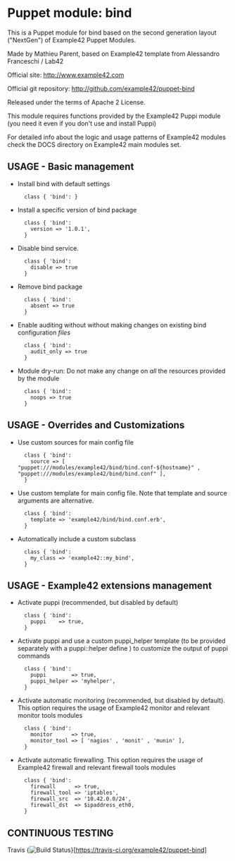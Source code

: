 # Puppet module: bind

This is a Puppet module for bind based on the second generation layout ("NextGen") of Example42 Puppet Modules.

Made by Mathieu Parent, based on Example42 template from Alessandro Franceschi / Lab42

Official site: http://www.example42.com

Official git repository: http://github.com/example42/puppet-bind

Released under the terms of Apache 2 License.

This module requires functions provided by the Example42 Puppi module (you need it even if you don't use and install Puppi)

For detailed info about the logic and usage patterns of Example42 modules check the DOCS directory on Example42 main modules set.


## USAGE - Basic management

* Install bind with default settings

        class { 'bind': }

* Install a specific version of bind package

        class { 'bind':
          version => '1.0.1',
        }

* Disable bind service.

        class { 'bind':
          disable => true
        }

* Remove bind package

        class { 'bind':
          absent => true
        }

* Enable auditing without without making changes on existing bind configuration *files*

        class { 'bind':
          audit_only => true
        }

* Module dry-run: Do not make any change on *all* the resources provided by the module

        class { 'bind':
          noops => true
        }


## USAGE - Overrides and Customizations
* Use custom sources for main config file 

        class { 'bind':
          source => [ "puppet:///modules/example42/bind/bind.conf-${hostname}" , "puppet:///modules/example42/bind/bind.conf" ], 
        }


* Use custom template for main config file. Note that template and source arguments are alternative. 

        class { 'bind':
          template => 'example42/bind/bind.conf.erb',
        }

* Automatically include a custom subclass

        class { 'bind':
          my_class => 'example42::my_bind',
        }


## USAGE - Example42 extensions management 
* Activate puppi (recommended, but disabled by default)

        class { 'bind':
          puppi    => true,
        }

* Activate puppi and use a custom puppi_helper template (to be provided separately with a puppi::helper define ) to customize the output of puppi commands 

        class { 'bind':
          puppi        => true,
          puppi_helper => 'myhelper', 
        }

* Activate automatic monitoring (recommended, but disabled by default). This option requires the usage of Example42 monitor and relevant monitor tools modules

        class { 'bind':
          monitor      => true,
          monitor_tool => [ 'nagios' , 'monit' , 'munin' ],
        }

* Activate automatic firewalling. This option requires the usage of Example42 firewall and relevant firewall tools modules

        class { 'bind':       
          firewall      => true,
          firewall_tool => 'iptables',
          firewall_src  => '10.42.0.0/24',
          firewall_dst  => $ipaddress_eth0,
        }


## CONTINUOUS TESTING

Travis {<img src="https://travis-ci.org/example42/puppet-bind.png?branch=master" alt="Build Status" />}[https://travis-ci.org/example42/puppet-bind]
